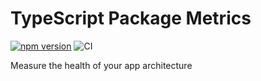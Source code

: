 # TypeScript Package Metrics

[![npm version](https://badge.fury.io/js/ts-pkg-metrics.svg)](https://www.npmjs.com/package/ts-pkg-metrics)
![CI](https://github.com/omothm/ts-pkg-metrics/actions/workflows/ci.yml/badge.svg)

Measure the health of your app architecture
